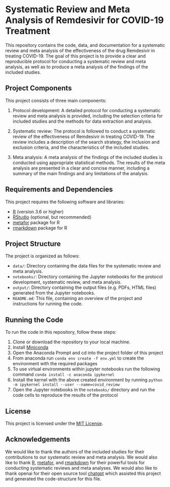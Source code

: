 # Systematic Review and Meta Analysis of Remdesivir for COVID-19 Treatment

This repository contains the code, data, and documentation for a systematic review and meta analysis of the effectiveness of the drug Remdesivir in treating COVID-19. The goal of this project is to provide a clear and reproducible protocol for conducting a systematic review and meta analysis, as well as to produce a meta analysis of the findings of the included studies.

## Project Components

This project consists of three main components:

1. Protocol development: A detailed protocol for conducting a systematic review and meta analysis is provided, including the selection criteria for included studies and the methods for data extraction and analysis.

2. Systematic review: The protocol is followed to conduct a systematic review of the effectiveness of Remdesivir in treating COVID-19. The review includes a description of the search strategy, the inclusion and exclusion criteria, and the characteristics of the included studies.

3. Meta analysis: A meta analysis of the findings of the included studies is conducted using appropriate statistical methods. The results of the meta analysis are presented in a clear and concise manner, including a summary of the main findings and any limitations of the analysis.

## Requirements and Dependencies

This project requires the following software and libraries:

- [R](https://www.r-project.org/) (version 3.6 or higher)
- [RStudio](https://rstudio.com/) (optional, but recommended)
- [metafor](https://cran.r-project.org/package=metafor) package for R
- [rmarkdown](https://rmarkdown.rstudio.com/) package for R

## Project Structure

The project is organized as follows:

- `data/`: Directory containing the data files for the systematic review and meta analysis.
- `notebooks/`: Directory containing the Jupyter notebooks for the protocol development, systematic review, and meta analysis.
- `output/`: Directory containing the output files (e.g. PDFs, HTML files) generated from the Jupyter notebooks.
- `README.md`: This file, containing an overview of the project and instructions for running the code.

## Running the Code

To run the code in this repository, follow these steps:
1. Clone or download the repository to your local machine.
2. Install [Miniconda](https://docs.conda.io/en/latest/miniconda.html)
3. Open the Anaconda Prompt and cd into the project folder of this project
4. From anaconda run `conda env create -f env.yml` to create the environment with the required packages
5. To use virtual environments within jupyter notebooks run the following command `conda install -c anaconda ipykernel`
6. Install the kernel with the above created environment by running `python -m ipykernel install --user --name=covid_review`
7. Open the Jupyter notebooks in the `notebooks/` directory and run the code cells to reproduce the results of the protocol

## License

This project is licensed under the [MIT License](LICENSE).

## Acknowledgements

We would like to thank the authors of the included studies for their contributions to our systematic review and meta analysis. We would also like to thank [R](https://www.r-project.org/), [metafor](https://cran.r-project.org/package=metafor), and [rmarkdown](https://rmarkdown.rstudio.com/) for their powerful tools for conducting systematic reviews and meta analyses. We would also like to thank openai for their open source tool [chatgpt](https://chat.openai.com/chat) which assisted this project and generated the code-structure for this file.

